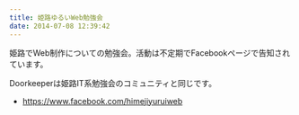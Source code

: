 ```yaml
---
title: 姫路ゆるいWeb勉強会
date: 2014-07-08 12:39:42
---
```


姫路でWeb制作についての勉強会。活動は不定期でFacebookページで告知されています。

Doorkeeperは姫路IT系勉強会のコミュニティと同じです。
-   <https://www.facebook.com/himejiyuruiweb>
